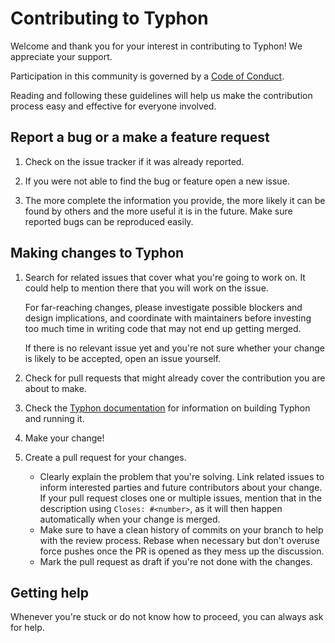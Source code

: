 # Contributing to Typhon

Welcome and thank you for your interest in contributing to Typhon! We appreciate
your support.

Participation in this community is governed by a [Code of
Conduct](./CODE_OF_CONDUCT.md).

Reading and following these guidelines will help us make the contribution
process easy and effective for everyone involved.

## Report a bug or a make a feature request

1. Check on the issue tracker if it was already reported.

2. If you were not able to find the bug or feature open a new issue.

3. The more complete the information you provide, the more likely it can be
   found by others and the more useful it is in the future. Make sure reported
   bugs can be reproduced easily.

## Making changes to Typhon

1. Search for related issues that cover what you're going to work on. It could
   help to mention there that you will work on the issue.

   For far-reaching changes, please investigate possible blockers and design
   implications, and coordinate with maintainers before investing too much time
   in writing code that may not end up getting merged.

   If there is no relevant issue yet and you're not sure whether your change is
   likely to be accepted, open an issue yourself.

2. Check for pull requests that might already cover the contribution you are
   about to make.

3. Check the [Typhon documentation](./doc/src/hacking.md) for information on
   building Typhon and running it.

4. Make your change!

5. Create a pull request for your changes.

   * Clearly explain the problem that you're solving. Link related issues to
     inform interested parties and future contributors about your change. If
     your pull request closes one or multiple issues, mention that in the
     description using `Closes: #<number>`, as it will then happen automatically
     when your change is merged.
   * Make sure to have a clean history of commits on your branch to help with
     the review process. Rebase when necessary but don't overuse force pushes
     once the PR is opened as they mess up the discussion.
   * Mark the pull request as draft if you're not done with the changes.

## Getting help

Whenever you're stuck or do not know how to proceed, you can always ask for
help.
